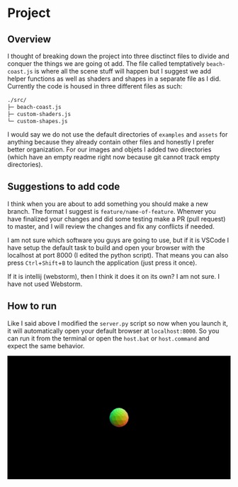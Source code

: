 # Project

## Overview

I thought of breaking down the project into three disctinct files to divide and conquer the things we are going ot add. The file called temptatively `beach-coast.js` is where all the scene stuff will happen but I suggest we add helper functions as well as shaders and shapes in a separate file as I did. Currently the code is housed in three different files as such:

```
./src/
├─ beach-coast.js
├─ custom-shaders.js
└─ custom-shapes.js
```

I would say we do not use the default directories of `examples` and `assets` for anything because they already contain other files and honestly I prefer better organization. For our images and objets I added two directories (which have an empty readme right now because git cannot track empty directories).

## Suggestions to add code

I think when you are about to add something you should make a new branch. The format I suggest is `feature/name-of-feature`. Whenver you have finalized your changes and did some testing make a PR (pull request) to master, and I will review the changes and fix any conflicts if needed.

I am not sure which software you guys are going to use, but if it is VSCode I have setup the default task to build and open your browser with the localhost at port 8000 (I edited the python script). That means you can also press `Ctrl`+`Shift`+`B` to launch the application (just press it once).

If it is intellij (webstorm), then I think it does it on its own? I am not sure. I have not used Webstorm.

## How to run

Like I said above I modified the `server.py` script so now when you launch it, it will automatically open your default browser at `localhost:8000`. So you can run it from the terminal or open the `host.bat` or `host.command` and expect the same behavior.

![default screen at empty project](./images/default-screen-empty.png)
